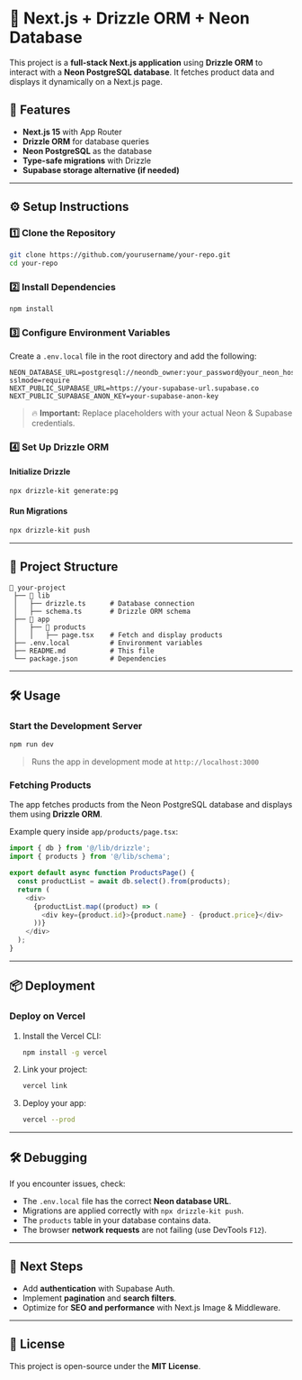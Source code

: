 # 🚀 Next.js + Drizzle ORM + Neon Database

This project is a **full-stack Next.js application** using **Drizzle ORM** to interact with a **Neon PostgreSQL database**. It fetches product data and displays it dynamically on a Next.js page.

## 📌 Features
- **Next.js 15** with App Router
- **Drizzle ORM** for database queries
- **Neon PostgreSQL** as the database
- **Type-safe migrations** with Drizzle
- **Supabase storage alternative (if needed)**

---

## ⚙️ Setup Instructions

### 1️⃣ Clone the Repository
```bash
git clone https://github.com/yourusername/your-repo.git
cd your-repo
```

### 2️⃣ Install Dependencies
```bash
npm install
```

### 3️⃣ Configure Environment Variables
Create a `.env.local` file in the root directory and add the following:
```env
NEON_DATABASE_URL=postgresql://neondb_owner:your_password@your_neon_host/neondb?sslmode=require
NEXT_PUBLIC_SUPABASE_URL=https://your-supabase-url.supabase.co
NEXT_PUBLIC_SUPABASE_ANON_KEY=your-supabase-anon-key
```

> 🔥 **Important:** Replace placeholders with your actual Neon & Supabase credentials.

### 4️⃣ Set Up Drizzle ORM

#### **Initialize Drizzle**
```bash
npx drizzle-kit generate:pg
```

#### **Run Migrations**
```bash
npx drizzle-kit push
```

---

## 📁 Project Structure
```
📂 your-project
 ├── 📂 lib
 │   ├── drizzle.ts      # Database connection
 │   ├── schema.ts       # Drizzle ORM schema
 ├── 📂 app
 │   ├── 📂 products
 │   │   ├── page.tsx    # Fetch and display products
 ├── .env.local          # Environment variables
 ├── README.md           # This file
 └── package.json        # Dependencies
```

---

## 🛠 Usage

### **Start the Development Server**
```bash
npm run dev
```
> Runs the app in development mode at `http://localhost:3000`

### **Fetching Products**
The app fetches products from the Neon PostgreSQL database and displays them using **Drizzle ORM**.

Example query inside `app/products/page.tsx`:
```typescript
import { db } from '@/lib/drizzle';
import { products } from '@/lib/schema';

export default async function ProductsPage() {
  const productList = await db.select().from(products);
  return (
    <div>
      {productList.map((product) => (
        <div key={product.id}>{product.name} - {product.price}</div>
      ))}
    </div>
  );
}
```

---

## 📦 Deployment

### **Deploy on Vercel**
1. Install the Vercel CLI:
   ```bash
   npm install -g vercel
   ```
2. Link your project:
   ```bash
   vercel link
   ```
3. Deploy your app:
   ```bash
   vercel --prod
   ```

---

## 🛠 Debugging
If you encounter issues, check:
- The `.env.local` file has the correct **Neon database URL**.
- Migrations are applied correctly with `npx drizzle-kit push`.
- The `products` table in your database contains data.
- The browser **network requests** are not failing (use DevTools `F12`).

---

## 🎯 Next Steps
- Add **authentication** with Supabase Auth.
- Implement **pagination** and **search filters**.
- Optimize for **SEO and performance** with Next.js Image & Middleware.

---

## 📄 License
This project is open-source under the **MIT License**.

